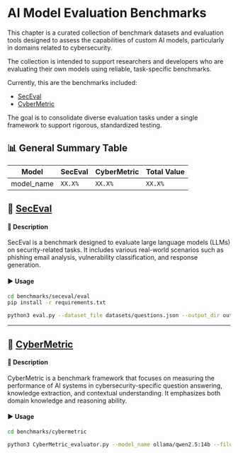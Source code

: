 # AI Model Evaluation Benchmarks

This chapter is a curated collection of benchmark datasets and evaluation tools designed to assess the capabilities of custom AI models, particularly in domains related to cybersecurity.

The collection is intended to support researchers and developers who are evaluating their own models using reliable, task-specific benchmarks.

Currently, this are the benchmarks included:

- [SecEval](https://github.com/XuanwuAI/SecEval)
- [CyberMetric](https://github.com/CyberMetric)

The goal is to consolidate diverse evaluation tasks under a single framework to support rigorous, standardized testing.

## 📊 General Summary Table

| Model       | SecEval   | CyberMetric  | Total Value | 
|-------------|-----------|--------------|-------------|
| model_name  | `XX.X%`   | `XX.X%`      | `XX.X%`     | 



## 🔐 [SecEval](https://github.com/XuanwuAI/SecEval)   

#### 📄 Description

SecEval is a benchmark designed to evaluate large language models (LLMs) on security-related tasks. It includes various real-world scenarios such as phishing email analysis, vulnerability classification, and response generation.

#### ▶️ Usage

```bash
cd benchmarks/seceval/eval
pip install -r requirements.txt
```

```bash
python3 eval.py --dataset_file datasets/questions.json --output_dir outputs --backend ollama --model ollama/qwen2.5:14b
```

---

## 🧠 [CyberMetric](https://github.com/CyberMetric)

#### 📄 Description 
CyberMetric is a benchmark framework that focuses on measuring the performance of AI systems in cybersecurity-specific question answering, knowledge extraction, and contextual understanding. It emphasizes both domain knowledge and reasoning ability.


#### ▶️ Usage

```bash
cd benchmarks/cybermetric
```

```bash
python3 CyberMetric_evaluator.py --model_name ollama/qwen2.5:14b --file_path CyberMetric-2-v1.json
```


